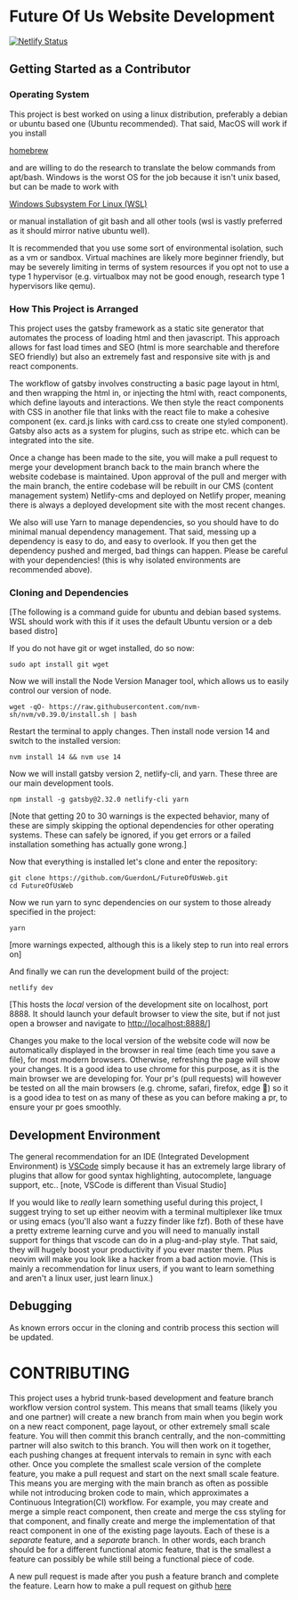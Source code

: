 # Future Of Us Website Development
[![Netlify Status](https://api.netlify.com/api/v1/badges/b654c94e-08a6-4b79-b443-7837581b1d8d/deploy-status)](https://app.netlify.com/sites/gatsby-starter-netlify-cms-ci/deploys)

## Getting Started as a Contributor
### Operating System
This project is best worked on using a linux distribution, preferably a debian or ubuntu based one (Ubuntu recommended). That said, MacOS will work if you install <a href='https://brew.sh/'><p>homebrew</p></a> and are willing to do the research to translate the below commands from apt/bash. 
Windows is the worst OS for the job because it isn't unix based, but can be made to work with 

<a href='https://docs.microsoft.com/en-us/windows/wsl/install'><p>Windows Subsystem For Linux (WSL)</p></a> or manual installation of git bash and all other tools (wsl is vastly preferred as it should mirror native ubuntu well).

It is recommended that you use some sort of environmental isolation, such as a vm or sandbox. Virtual machines are likely more beginner friendly, but may be severely limiting in terms of system resources if you opt not to use a type 1 hypervisor (e.g. virtualbox may not be good enough, research type 1 hypervisors like qemu).


### How This Project is Arranged
This project uses the gatsby framework as a static site generator that automates the process of loading html and then javascript. This approach allows for fast load times and SEO (html is more searchable and therefore SEO friendly) but also an extremely fast and responsive site with js and react components. 

The workflow of gatsby involves constructing a basic page layout in html, and then wrapping the html in, or injecting the html with, react components, which define layouts and interactions. We then style the react components with CSS in another file that links with the react file to make a cohesive component (ex. card.js links with card.css to create one styled component). Gatsby also acts as a system for plugins, such as stripe etc. which can be integrated into the site.

Once a change has been made to the site, you will make a pull request to merge your development branch back to the main branch where the website codebase is maintained. Upon approval of the pull and merger with the main branch, the entire codebase will be rebuilt in our CMS (content management system) Netlify-cms and deployed on Netlify proper, meaning there is always a deployed development site with the most recent changes.

We also will use Yarn to manage dependencies, so you should have to do minimal manual dependency management. That said, messing up a dependency is easy to do, and easy to overlook. If you then get the dependency pushed and merged, bad things can happen. Please be careful with your dependencies! (this is why isolated environments are recommended above).

### Cloning and Dependencies
[The following is a command guide for ubuntu and debian based systems. WSL should work with this if it uses the default Ubuntu version or a deb based distro]

If you do not have git or wget installed, do so now: 

```
sudo apt install git wget
```

Now we will install the Node Version Manager tool, which allows us to easily control our version of node.

```
wget -qO- https://raw.githubusercontent.com/nvm-sh/nvm/v0.39.0/install.sh | bash
```

Restart the terminal to apply changes.
Then install node version 14 and switch to the installed version:

```
nvm install 14 && nvm use 14
```
Now we will install gatsby version 2, netlify-cli, and yarn. These three are our main development tools.

```
npm install -g gatsby@2.32.0 netlify-cli yarn
```
[Note that getting 20 to 30 warnings is the expected behavior, many of these are simply skipping the optional dependencies for other operating systems. These can safely be ignored, if you get errors or a failed installation something has actually gone wrong.]

Now that everything is installed let's clone and enter the repository:

```
git clone https://github.com/GuerdonL/FutureOfUsWeb.git
cd FutureOfUsWeb
```

Now we run yarn to sync dependencies on our system to those already specified in the project:

```
yarn
```
[more warnings expected, although this is a likely step to run into real errors on]

And finally we can run the development build of the project:

```
netlify dev
```
[This hosts the *local* version of the development site on localhost, port 8888. It should launch your default browser to view the site, but if not just open a browser and navigate to <a href='http://localhost:8888/'>http://localhost:8888/</a>]
  
Changes you make to the local version of the website code will now be automatically displayed in the browser in real time (each time you save a file), for most modern browsers. Otherwise, refreshing the page will show your changes. It is a good idea to use chrome for this purpose, as it is the main browser we are developing for. Your pr's (pull requests) will however be tested on all the main browsers (e.g. chrome, safari, firefox, edge 🤮) so it is a good idea to test on as many of these as you can before making a pr, to ensure your pr goes smoothly.
  
## Development Environment

The general recommendation for an IDE (Integrated Development Environment) is <a href='https://code.visualstudio.com/'>VSCode</a> simply because it has an extremely large library of plugins that allow for good syntax highlighting, autocomplete, language support, etc.. [note, VSCode is different than Visual Studio] 

If you would like to *really* learn something useful during this project, I suggest trying to set up either neovim with a terminal multiplexer like tmux or using emacs (you'll also want a fuzzy finder like fzf). Both of these have a pretty extreme learning curve and you will need to manually install support for things that vscode can do in a plug-and-play style. That said, they will hugely boost your productivity if you ever master them. Plus neovim will make you look like a hacker from a bad action movie. (This is mainly a recommendation for linux users, if you want to learn something and aren't a linux user, just learn linux.)

  
## Debugging

As known errors occur in the cloning and contrib process this section will be updated. 

# CONTRIBUTING

This project uses a hybrid trunk-based development and feature branch workflow version control system. This means that small teams (likely you and one partner) will create a new branch from main when you begin work on a new react component, page layout, or other extremely small scale feature.  You will then commit this branch centrally, and the non-committing partner will also switch to this branch. You will then work on it together, each pushing changes at frequent intervals to remain in sync with each other. Once you complete the smallest scale version of the complete feature, you make a pull request and start on the next small scale feature. This means you are merging with the main branch as often as possible while not introducing broken code to main, which approximates a Continuous Integration(CI) workflow.
For example, you may create and merge a simple react component, then create and merge the css styling for that component, and finally create and merge the implementation of that react component in one of the existing page layouts. Each of these is a *separate* feature, and a *separate* branch. In other words, each branch should be for a different functional atomic feature, that is the smallest a feature can possibly be while still being a functional piece of code.

A new pull request is made after you push a feature branch and complete the feature.
Learn how to make a pull request on github <a href='https://docs.github.com/en/github/collaborating-with-pull-requests/proposing-changes-to-your-work-with-pull-requests/creating-a-pull-request'>here</a>
